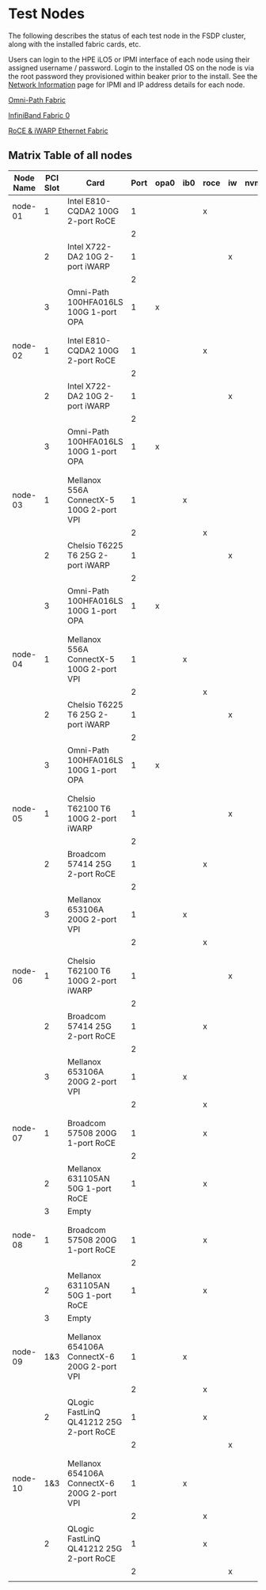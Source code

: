 # Test Nodes

The following describes the status of each test node in the FSDP cluster,
along with the installed fabric cards, etc.

Users can login to the HPE iLO5 or IPMI interface of each node using their
assigned username / password.  Login to the installed OS on the node is via
the root password they provisioned within beaker prior to the install.  See
the [Network Information](network_information.md) page for IPMI and IP
address details for each node.

[Omni-Path Fabric](omni_path_fabric.md)

[InfiniBand Fabric 0](ib_fabric.md)

[RoCE & iWARP Ethernet Fabric](ethernet_fabric.md)

## Matrix Table of all nodes

| Node Name | PCI Slot | Card                                          | Port | opa0 | ib0 | roce | iw | nvme |
|-----------|----------|-----------------------------------------------|------|------|-----|------|----|------|
| node-01   | 1        | Intel E810-CQDA2 100G 2-port RoCE             | 1    |      |     | x    |    |      |
|           |          |                                               | 2    |      |     |      |    |      |
|           | 2        | Intel X722-DA2 10G 2-port iWARP               | 1    |      |     |      | x  |      |
|           |          |                                               | 2    |      |     |      |    |      |
|           | 3        | Omni-Path 100HFA016LS 100G 1-port OPA         | 1    | x    |     |      |    |      |
|           |          |                                               |      |      |     |      |    |      |
|           |          |                                               |      |      |     |      |    |      |
| node-02   | 1        | Intel E810-CQDA2 100G 2-port RoCE             | 1    |      |     | x    |    |      |
|           |          |                                               | 2    |      |     |      |    |      |
|           | 2        | Intel X722-DA2 10G 2-port iWARP               | 1    |      |     |      | x  |      |
|           |          |                                               | 2    |      |     |      |    |      |
|           | 3        | Omni-Path 100HFA016LS 100G 1-port OPA         | 1    | x    |     |      |    |      |
|           |          |                                               |      |      |     |      |    |      |
|           |          |                                               |      |      |     |      |    |      |
| node-03   | 1        | Mellanox 556A ConnectX-5 100G 2-port VPI      | 1    |      | x   |      |    |      |
|           |          |                                               | 2    |      |     | x    |    |      |
|           | 2        | Chelsio T6225 T6 25G 2-port iWARP             | 1    |      |     |      | x  |      |
|           |          |                                               | 2    |      |     |      |    |      |
|           | 3        | Omni-Path 100HFA016LS 100G 1-port OPA         | 1    | x    |     |      |    |      |
|           |          |                                               |      |      |     |      |    |      |
|           |          |                                               |      |      |     |      |    |      |
| node-04   | 1        | Mellanox 556A ConnectX-5 100G 2-port VPI      | 1    |      | x   |      |    |      |
|           |          |                                               | 2    |      |     | x    |    |      |
|           | 2        | Chelsio T6225 T6 25G 2-port iWARP             | 1    |      |     |      | x  |      |
|           |          |                                               | 2    |      |     |      |    |      |
|           | 3        | Omni-Path 100HFA016LS 100G 1-port OPA         | 1    | x    |     |      |    |      |
|           |          |                                               |      |      |     |      |    |      |
|           |          |                                               |      |      |     |      |    |      |
| node-05   | 1        | Chelsio T62100 T6 100G 2-port iWARP           | 1    |      |     |      | x  |      |
|           |          |                                               | 2    |      |     |      |    |      |
|           | 2        | Broadcom 57414 25G 2-port RoCE                | 1    |      |     | x    |    |      |
|           |          |                                               | 2    |      |     |      |    |      |
|           | 3        | Mellanox 653106A 200G 2-port VPI              | 1    |      | x   |      |    |      |
|           |          |                                               | 2    |      |     | x    |    |      |
|           |          |                                               |      |      |     |      |    |      |
|           |          |                                               |      |      |     |      |    |      |
| node-06   | 1        | Chelsio T62100 T6 100G 2-port iWARP           | 1    |      |     |      | x  |      |
|           |          |                                               | 2    |      |     |      |    |      |
|           | 2        | Broadcom 57414 25G 2-port RoCE                | 1    |      |     | x    |    |      |
|           |          |                                               | 2    |      |     |      |    |      |
|           | 3        | Mellanox 653106A 200G 2-port VPI              | 1    |      | x   |      |    |      |
|           |          |                                               | 2    |      |     | x    |    |      |
|           |          |                                               |      |      |     |      |    |      |
|           |          |                                               |      |      |     |      |    |      |
| node-07   | 1        | Broadcom 57508 200G 1-port RoCE               | 1    |      |     | x    |    |      |
|           |          |                                               | 2    |      |     |      |    |      |
|           | 2        | Mellanox 631105AN 50G 1-port RoCE             | 1    |      |     | x    |    |      |
|           | 3        | Empty                                         |      |      |     |      |    |      |
|           |          |                                               |      |      |     |      |    |      |
|           |          |                                               |      |      |     |      |    |      |
| node-08   | 1        | Broadcom 57508 200G 1-port RoCE               | 1    |      |     | x    |    |      |
|           |          |                                               | 2    |      |     |      |    |      |
|           | 2        | Mellanox 631105AN 50G 1-port RoCE             | 1    |      |     | x    |    |      |
|           | 3        | Empty                                         |      |      |     |      |    |      |
|           |          |                                               |      |      |     |      |    |      |
|           |          |                                               |      |      |     |      |    |      |
| node-09   | 1&3      | Mellanox 654106A ConnectX-6 200G 2-port VPI   | 1    |      | x   |      |    |      |
|           |          |                                               | 2    |      |     | x    |    |      |
|           | 2        | QLogic FastLinQ QL41212 25G 2-port RoCE       | 1    |      |     | x    |    |      |
|           |          |                                               | 2    |      |     |      | x  |      |
|           |          |                                               |      |      |     |      |    |      |
|           |          |                                               |      |      |     |      |    |      |
| node-10   | 1&3      | Mellanox 654106A ConnectX-6 200G 2-port VPI   | 1    |      | x   |      |    |      |
|           |          |                                               | 2    |      |     | x    |    |      |
|           | 2        | QLogic FastLinQ QL41212 25G 2-port RoCE       | 1    |      |     | x    |    |      |
|           |          |                                               | 2    |      |     |      | x  |      |
|           |          |                                               |      |      |     |      |    |      |
